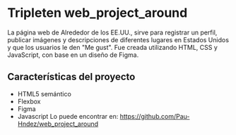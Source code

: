 # Tripleten web_project_around

La página web de Alrededor de los EE.UU., sirve para registrar un perfil, publicar imágenes y descripciones de diferentes lugares en Estados Unidos y que los usuarios le den "Me gust". Fue creada utilizando HTML, CSS y JavaScript, con base en un diseño de Figma.

## Características del proyecto

- HTML5 semántico
- Flexbox
- Figma
- Javascript
  Lo puede encontrar en:
  https://github.com/Pau-Hndez/web_project_around
